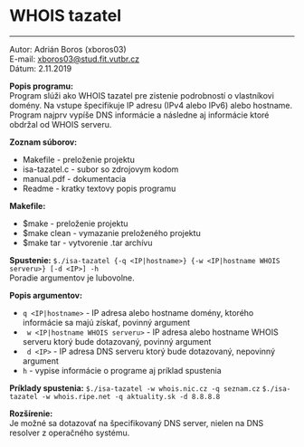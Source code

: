 # WHOIS tazatel
*************

Autor:	Adrián Boros (xboros03)  
E-mail: xboros03@stud.fit.vutbr.cz  
Dátum:	2.11.2019  

**Popis programu:**  
Program slúži ako WHOIS tazatel pre zistenie podrobností o vlastníkovi domény. Na vstupe špecifikuje IP adresu (IPv4 alebo IPv6) alebo hostname. Program najprv vypíše DNS informácie a následne aj informácie ktoré obdržal od WHOIS serveru. 

**Zoznam súborov:**
- Makefile 		- preloženie projektu
- isa-tazatel.c 	- subor so zdrojovym kodom
- manual.pdf		- dokumentacia	
- Readme			- kratky textovy popis programu

**Makefile:**
- $make		- preloženie projektu
- $make clean	- vymazanie preloženého projektu
- $make tar	- vytvorenie .tar archívu

**Spustenie:**
`$./isa-tazatel {-q <IP|hostname>} {-w <IP|hostname WHOIS serveru>} [-d <IP>] -h`  
Poradie argumentov je lubovolne.

**Popis argumentov:**
- `q <IP|hostname>` - IP adresa alebo hostname domény, ktorého informácie sa majú získať, povinný argument
- ` w <IP|hostname WHOIS serveru>` - IP adresa alebo hostname WHOIS serveru ktorý bude dotazovaný, povinný argument
- ` d <IP>` - IP adresa DNS serveru ktorý bude dotazovaný, nepovinný argument
- `h` - vypise informácie o programe aj príklad spustenia

**Príklady spustenia:**
`$./isa-tazatel -w whois.nic.cz -q seznam.cz`
`$./isa-tazatel -w whois.ripe.net -q aktuality.sk -d 8.8.8.8`

**Rozšírenie:**  
Je možné sa dotazovať na špecifikovaný DNS server, nielen na DNS resolver z operačného systému.
